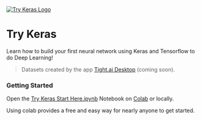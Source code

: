[![Try Keras Logo](https://static.codingforentrepreneurs.com/media/projects/try-keras/images/share/Try_Keras_-_Share.jpg)](https://www.codingforentrepreneurs.com/projects/try-keras)

# Try Keras
Learn how to build your first neural network using Keras and Tensorflow to do Deep Learning!


> Datasets created by the app [Tight.ai Desktop](https://tight.ai) (coming soon).


### Getting Started

Open the [Try Keras Start Here.ipynb](./notebooks/Try_Keras_Start_Here.ipynb) Notebook on [Colab](https://colab.research.google.com/github/codingforentrepreneurs/Try-Keras/blob/master/notebooks/Try_Keras_Start_Here.ipynb) or locally. 

Using colab provides a free and easy way for nearly anyone to get started.
